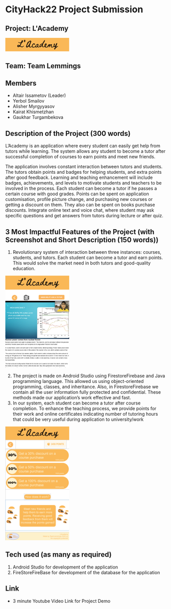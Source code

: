 # CityHack22 Project Submission
## Project: L'Academy
<img src="LogoProduct.png" width="200" alt="project_logo"/>

## Team: Team Lemmings
## Members
- Altair Issametov (Leader)
- Yerbol Smailov
- Alisher Myrgyyasov
- Kairat Khismetzhan
- Gaukhar Turgambekova

## Description of the Project (300 words)

L’Academy is an application where every student can easily get help from tutors while learning. The system allows any student to become a tutor after successful completion of courses to earn points and meet new friends.

The application involves constant interaction between tutors and students. The tutors obtain points and badges for helping students, and extra points after good feedback.
Learning and teaching enhancement will include badges, achievements, and levels to motivate students and teachers to be involved in the process.
Each student can become a tutor if he passes a certain course with good grades.
Points can be spent on application customisation, profile picture change, and purchasing new courses or getting a discount on them. They also can be spent on books purchase discounts.
Integrate online text and voice chat, where student may ask specific questions and get answers from tutors during lecture or after quiz.

## 3 Most Impactful Features of the Project (with Screenshot and Short Description (150 words))
1. Revolutionary system of interaction between three instances: courses, students, and tutors. Each student can become a tutor and earn points. This would solve the market need in both tutors and good-quality education.

<img src="CourseView.png" width="200" alt="project_logo"/>

2. The project is made on Android Studio using FirestoreFirebase and Java programming language. This allowed us using object-oriented programming, classes, and inheritance. Also, in FirestoreFirebase we contain all the user information fully protected and confidential. These methods made our application’s work effective and fast.
3. In our system, each student can become a tutor after course completion. To enhance the teaching process, we provide points for their work and online certificates indicating number of tutoring hours that could be very useful during application to university/work

<img src="PointsRecords.png" width="200" alt="project_logo"/>



## Tech used (as many as required)
1. Android Studio for development of the application
2. FireStoreFireBase for development of the database for the application

## Link
- 3 minute Youtube Video Link for Project Demo
